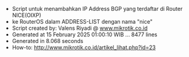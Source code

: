 - Script untuk menambahkan IP Address BGP yang terdaftar di Router NICE(OIXP)
- ke RouterOS dalam ADDRESS-LIST dengan nama "nice"
- Script created by: Valens Riyadi @ www.mikrotik.co.id
- Generated at 15 February 2025 01:00:10 WIB ... 8477 lines
- Generated in 8.068 seconds
- How-to: http://www.mikrotik.co.id/artikel_lihat.php?id=23

